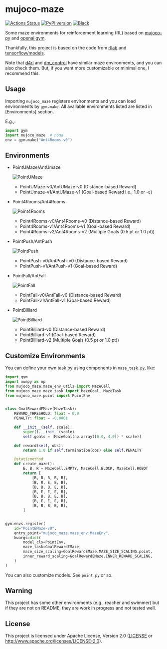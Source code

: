 # mujoco-maze
[![Actions Status](https://github.com/kngwyu/mujoco-maze/workflows/CI/badge.svg)](https://github.com/kngwyu/mujoco-maze/actions)
[![PyPI version](https://img.shields.io/pypi/v/mujoco-maze?style=flat-square)](https://pypi.org/project/mujoco-maze/)
[![Black](https://img.shields.io/badge/code%20style-black-000.svg)](https://github.com/psf/black)

Some maze environments for reinforcement learning (RL) based on [mujoco-py]
and [openai gym][gym].

Thankfully, this project is based on the code from  [rllab] and
[tensorflow/models][models].

Note that [d4rl] and [dm_control] have similar maze
environments, and you can also check them.
But, if you want more customizable or minimal one, I recommend this.

## Usage

Importing `mujoco_maze` registers environments and you can load
environments by `gym.make`.
All available environments listed are listed in [Environments] section.

E.g.,:
```python
import gym
import mujoco_maze  # noqa
env = gym.make("Ant4Rooms-v0")
```

## Environments

- PointUMaze/AntUmaze

  ![PointUMaze](./screenshots/PointUMaze.png)
  - PointUMaze-v0/AntUMaze-v0 (Distance-based Reward)
  - PointUmaze-v1/AntUMaze-v1 (Goal-based Reward i.e., 1.0 or -ε)

- Point4Rooms/Ant4Rooms

  ![Point4Rooms](./screenshots/Point4Rooms.png)
  - Point4Rooms-v0/Ant4Rooms-v0 (Distance-based Reward)
  - Point4Rooms-v1/Ant4Rooms-v1 (Goal-based Reward)
  - Point4Rooms-v2/Ant4Rooms-v2 (Multiple Goals (0.5 pt or 1.0 pt))

- PointPush/AntPush

  ![PointPush](./screenshots/AntPush.png)
  - PointPush-v0/AntPush-v0 (Distance-based Reward)
  - PointPush-v1/AntPush-v1 (Goal-based Reward)

- PointFall/AntFall

  ![PointFall](./screenshots/AntFall.png)
  - PointFall-v0/AntFall-v0 (Distance-based Reward)
  - PointFall-v1/AntFall-v1 (Goal-based Reward)

- PointBilliard

  ![PointBilliard](./screenshots/PointBilliard.png)
  - PointBilliard-v0 (Distance-based Reward)
  - PointBilliard-v1 (Goal-based Reward)
  - PointBilliard-v2 (Multiple Goals (0.5 pt or 1.0 pt))

## Customize Environments
You can define your own task by using components in `maze_task.py`,
like:

```python
import gym
import numpy as np
from mujoco_maze.maze_env_utils import MazeCell
from mujoco_maze.maze_task import MazeGoal, MazeTask
from mujoco_maze.point import PointEnv


class GoalRewardEMaze(MazeTask):
    REWARD_THRESHOLD: float = 0.9
    PENALTY: float = -0.0001

    def __init__(self, scale):
        super().__init__(scale)
        self.goals = [MazeGoal(np.array([0.0, 4.0]) * scale)]

    def reward(self, obs):
        return 1.0 if self.termination(obs) else self.PENALTY

    @staticmethod
    def create_maze():
        E, B, R = MazeCell.EMPTY, MazeCell.BLOCK, MazeCell.ROBOT
        return [
            [B, B, B, B, B],
            [B, R, E, E, B],
            [B, B, B, E, B],
            [B, E, E, E, B],
            [B, B, B, E, B],
            [B, E, E, E, B],
            [B, B, B, B, B],
        ]


gym.envs.register(
    id="PointEMaze-v0",
    entry_point="mujoco_maze.maze_env:MazeEnv",
    kwargs=dict(
        model_cls=PointEnv,
        maze_task=GoalRewardEMaze,
        maze_size_scaling=GoalRewardEMaze.MAZE_SIZE_SCALING.point,
        inner_reward_scaling=GoalRewardEMaze.INNER_REWARD_SCALING,
    )
)
```
You can also customize models. See `point.py` or so.

## Warning
This project has some other environments (e.g., reacher and swimmer)
but if they are not on README, they are work in progress and
not tested well.

## License
This project is licensed under Apache License, Version 2.0
([LICENSE](LICENSE) or http://www.apache.org/licenses/LICENSE-2.0).

[d4rl]: https://github.com/rail-berkeley/d4rl
[dm_control]: https://github.com/deepmind/dm_control
[gym]: https://github.com/openai/gym
[models]: https://github.com/tensorflow/models/tree/master/research/efficient-hrl
[mujoco-py]: https://github.com/openai/mujoco-py
[rllab]: https://github.com/rll/rllab
